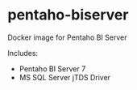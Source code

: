 # pentaho-biserver
Docker image for Pentaho BI Server 

Includes:
* Pentaho BI Server 7
* MS SQL Server jTDS Driver

